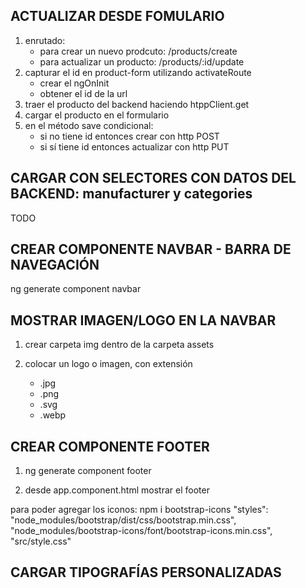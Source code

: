 
## ACTUALIZAR DESDE FOMULARIO

1. enrutado:
    * para crear un nuevo prodcuto: /products/create
    * para actualizar un producto: /products/:id/update 
2. capturar el id en product-form utilizando activateRoute
    * crear el ngOnInit 
    * obtener el id de la url
3. traer el producto del backend haciendo htppClient.get
4. cargar el producto en el formulario
5. en el método save condicional:
    * si no tiene id entonces crear con http POST
    * si sí tiene id entonces actualizar con http PUT

## CARGAR CON SELECTORES CON DATOS DEL BACKEND: manufacturer y categories 

TODO

## CREAR COMPONENTE NAVBAR - BARRA DE NAVEGACIÓN

ng generate component navbar

## MOSTRAR IMAGEN/LOGO EN LA NAVBAR

1. crear carpeta img dentro de la carpeta assets

2. colocar un logo o imagen, con extensión
    * .jpg
    * .png
    * .svg
    * .webp

## CREAR COMPONENTE FOOTER

1. ng generate component footer

2. desde app.component.html mostrar el footer

para poder agregar los iconos:
npm i bootstrap-icons
"styles":
    "node_modules/bootstrap/dist/css/bootstrap.min.css",
    "node_modules/bootstrap-icons/font/bootstrap-icons.min.css",
    "src/style.css"

## CARGAR TIPOGRAFÍAS PERSONALIZADAS